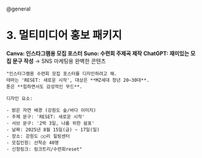 @general

# 3. 멀티미디어 홍보 패키지

**Canva: 인스타그램용 모집 포스터**
**Suno: 수련회 주제곡 제작**
**ChatGPT: 재미있는 모집 문구 작성**
→ SNS 마케팅용 완벽한 콘텐츠

```
"인스타그램용 수련회 모집 포스터를 디자인하려고 해.
테마는 'RESET: 새로운 시작', 대상은 **MZ세대 청년 20~30대**.
톤은 **힙하면서도 감성적인 무드**.

디자인 요소:

- 밝은 자연 배경 (강원도 숲/바다 이미지)
- 주제 문구: 'RESET: 새로운 시작'
- 서브 문구: '2박 3일, 나를 위한 쉼표'
- 날짜: 2025년 8월 15일(금) ~ 17일(일)
- 장소: 강원도 ○○리 힐링센터
- 모집인원: 선착순 40명
- 신청링크: 링크트리/수련회reset"
```
